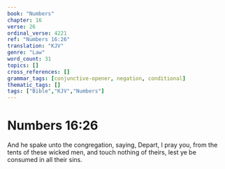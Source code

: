 ```yaml
---
book: "Numbers"
chapter: 16
verse: 26
ordinal_verse: 4221
ref: "Numbers 16:26"
translation: "KJV"
genre: "Law"
word_count: 31
topics: []
cross_references: []
grammar_tags: [conjunctive-opener, negation, conditional]
thematic_tags: []
tags: ["Bible","KJV","Numbers"]
---
```


# Numbers 16:26

And he spake unto the congregation, saying, Depart, I pray you, from the tents of these wicked men, and touch nothing of theirs, lest ye be consumed in all their sins.
